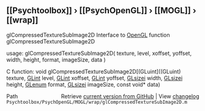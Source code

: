 ## [[Psychtoolbox]] &#8250; [[PsychOpenGL]] &#8250; [[MOGL]] &#8250; [[wrap]]

glCompressedTextureSubImage2D  Interface to [OpenGL](OpenGL) function glCompressedTextureSubImage2D  
  
usage:  glCompressedTextureSubImage2D( texture, level, xoffset, yoffset, width, height, format, imageSize, data )  
  
C function:  void glCompressedTextureSubImage2D[(GLuint]((GLuint) texture, [GLint](GLint) level, [GLint](GLint) xoffset, [GLint](GLint) yoffset, [GLsizei](GLsizei) width, [GLsizei](GLsizei) height, [GLenum](GLenum) format, [GLsizei](GLsizei) imageSize, const void\* data)  




<div class="code_header" style="text-align:right;">
  <span style="float:left;">Path&nbsp;&nbsp;</span> <span class="counter">Retrieve <a href=
  "https://raw.github.com/Psychtoolbox-3/Psychtoolbox-3/beta/Psychtoolbox/PsychOpenGL/MOGL/wrap/glCompressedTextureSubImage2D.m">current version from GitHub</a> | View <a href=
  "https://github.com/Psychtoolbox-3/Psychtoolbox-3/commits/beta/Psychtoolbox/PsychOpenGL/MOGL/wrap/glCompressedTextureSubImage2D.m">changelog</a></span>
</div>
<div class="code">
  <code>Psychtoolbox/PsychOpenGL/MOGL/wrap/glCompressedTextureSubImage2D.m</code>
</div>

